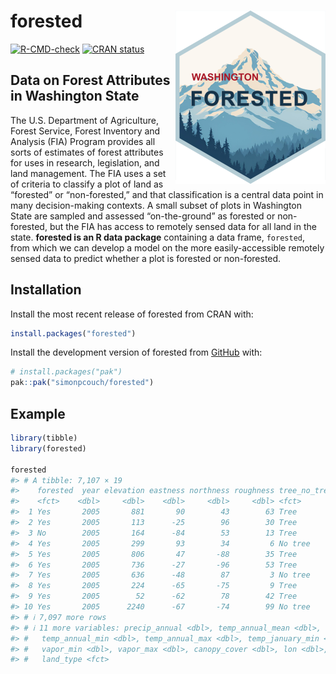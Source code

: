 
# forested <a href="https://simonpcouch.github.io/forested/"><img src="man/figures/logo.png" align="right" height="277" alt="forested website" /></a>

<!-- badges: start -->

[![R-CMD-check](https://github.com/simonpcouch/forested/actions/workflows/R-CMD-check.yaml/badge.svg)](https://github.com/simonpcouch/forested/actions/workflows/R-CMD-check.yaml)
[![CRAN
status](https://www.r-pkg.org/badges/version/forested)](https://CRAN.R-project.org/package=forested)
<!-- badges: end -->

## Data on Forest Attributes in Washington State

The U.S. Department of Agriculture, Forest Service, Forest Inventory and
Analysis (FIA) Program provides all sorts of estimates of forest
attributes for uses in research, legislation, and land management. The
FIA uses a set of criteria to classify a plot of land as “forested” or
“non-forested,” and that classification is a central data point in many
decision-making contexts. A small subset of plots in Washington State
are sampled and assessed “on-the-ground” as forested or non-forested,
but the FIA has access to remotely sensed data for all land in the
state. **forested is an R data package** containing a data frame,
`forested`, from which we can develop a model on the more
easily-accessible remotely sensed data to predict whether a plot is
forested or non-forested.

## Installation

Install the most recent release of forested from CRAN with:

``` r
install.packages("forested")
```

Install the development version of forested from
[GitHub](https://github.com/) with:

``` r
# install.packages("pak")
pak::pak("simonpcouch/forested")
```

## Example

``` r
library(tibble)
library(forested)

forested
#> # A tibble: 7,107 × 19
#>    forested  year elevation eastness northness roughness tree_no_tree dew_temp
#>    <fct>    <dbl>     <dbl>    <dbl>     <dbl>     <dbl> <fct>           <dbl>
#>  1 Yes       2005       881       90        43        63 Tree             0.04
#>  2 Yes       2005       113      -25        96        30 Tree             6.4 
#>  3 No        2005       164      -84        53        13 Tree             6.06
#>  4 Yes       2005       299       93        34         6 No tree          4.43
#>  5 Yes       2005       806       47       -88        35 Tree             1.06
#>  6 Yes       2005       736      -27       -96        53 Tree             1.35
#>  7 Yes       2005       636      -48        87         3 No tree          1.42
#>  8 Yes       2005       224      -65       -75         9 Tree             6.39
#>  9 Yes       2005        52      -62        78        42 Tree             6.5 
#> 10 Yes       2005      2240      -67       -74        99 No tree         -5.63
#> # ℹ 7,097 more rows
#> # ℹ 11 more variables: precip_annual <dbl>, temp_annual_mean <dbl>,
#> #   temp_annual_min <dbl>, temp_annual_max <dbl>, temp_january_min <dbl>,
#> #   vapor_min <dbl>, vapor_max <dbl>, canopy_cover <dbl>, lon <dbl>, lat <dbl>,
#> #   land_type <fct>
```
